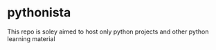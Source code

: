 # pythonista
This repo is soley aimed to host only python projects and other python learning material
